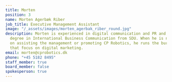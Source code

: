 ```yaml
---
title: Morten
position: 3
name: Morten Agerbæk Riber
job_title: Executive Management Assistant
image: "/_assets/images/morten_agerbak_riber_round.jpg"
description: Morten is experienced in digital communication and PR and holds a master’s
  degree in International Business Communication from SDU. When he is not working
  on assisting the management or promoting CP Robotics, he runs the bureau, Adnetics,
  that focus on digital marketing.
email: morten@cprobotics.dk
phone: "+45 5182 8495"
staff_member: true
board_member: false
spokesperson: true
---
```


